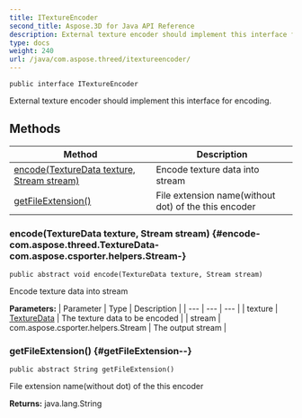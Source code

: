 ```yaml
---
title: ITextureEncoder
second_title: Aspose.3D for Java API Reference
description: External texture encoder should implement this interface for encoding.
type: docs
weight: 240
url: /java/com.aspose.threed/itextureencoder/
---
```

```
public interface ITextureEncoder
```

External texture encoder should implement this interface for encoding.
## Methods

| Method | Description |
| --- | --- |
| [encode(TextureData texture, Stream stream)](#encode-com.aspose.threed.TextureData-com.aspose.csporter.helpers.Stream-) | Encode texture data into stream |
| [getFileExtension()](#getFileExtension--) | File extension name(without dot) of the this encoder |
### encode(TextureData texture, Stream stream) {#encode-com.aspose.threed.TextureData-com.aspose.csporter.helpers.Stream-}
```
public abstract void encode(TextureData texture, Stream stream)
```


Encode texture data into stream

**Parameters:**
| Parameter | Type | Description |
| --- | --- | --- |
| texture | [TextureData](../../com.aspose.threed/texturedata) | The texture data to be encoded |
| stream | com.aspose.csporter.helpers.Stream | The output stream |

### getFileExtension() {#getFileExtension--}
```
public abstract String getFileExtension()
```


File extension name(without dot) of the this encoder

**Returns:**
java.lang.String
